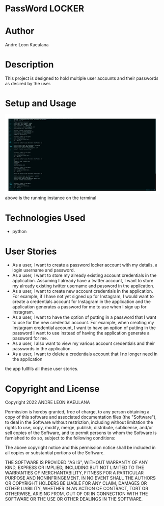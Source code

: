 # PassWord LOCKER 
# Author
Andre Leon Kaeulana
# Description

This project is designed to hold multiple user accounts and their passwords as desired by the user.  

# Setup and Usage
![navigation](images/newscreensho.jpg)
above is the running instance on the terminal

# Technologies Used 
* python
  
# User Stories
* As a user, I want to create a password locker account with my details, a login username and password.
* As a user, I want to store my already existing account credentials in the application. Assuming I already have a twitter account, I want to store my already existing twitter username and password in the application.
* As a user, I want to create new account credentials in the application. For example, if I have not yet signed up for Instagram, I would want to create a credentials account for Instagram in the application and the application generates a password for me to use when I sign up for Instagram.
* As a user, I want to have the option of putting in a password that I want to use for the new credential account. For example, when creating my Instagram credential account, I want to have an option of putting in the password I want to use instead of having the application generate a password for me.
* As a user, I also want to view my various account credentials and their passwords in the application.
* As a user, I want to delete a credentials account that I no longer need in the application

the app fullfils all these user stories.

# Copyright and License

Copyright 2022 ANDRE LEON KAEULANA

Permission is hereby granted, free of charge, to any person obtaining a copy of this software and associated documentation files (the "Software"), to deal in the Software without restriction, including without limitation the rights to use, copy, modify, merge, publish, distribute, sublicense, and/or sell copies of the Software, and to permit persons to whom the Software is furnished to do so, subject to the following conditions:

The above copyright notice and this permission notice shall be included in all copies or substantial portions of the Software.

THE SOFTWARE IS PROVIDED "AS IS", WITHOUT WARRANTY OF ANY KIND, EXPRESS OR IMPLIED, INCLUDING BUT NOT LIMITED TO THE WARRANTIES OF MERCHANTABILITY, FITNESS FOR A PARTICULAR PURPOSE AND NONINFRINGEMENT. IN NO EVENT SHALL THE AUTHORS OR COPYRIGHT HOLDERS BE LIABLE FOR ANY CLAIM, DAMAGES OR OTHER LIABILITY, WHETHER IN AN ACTION OF CONTRACT, TORT OR OTHERWISE, ARISING FROM, OUT OF OR IN CONNECTION WITH THE SOFTWARE OR THE USE OR OTHER DEALINGS IN THE SOFTWARE.